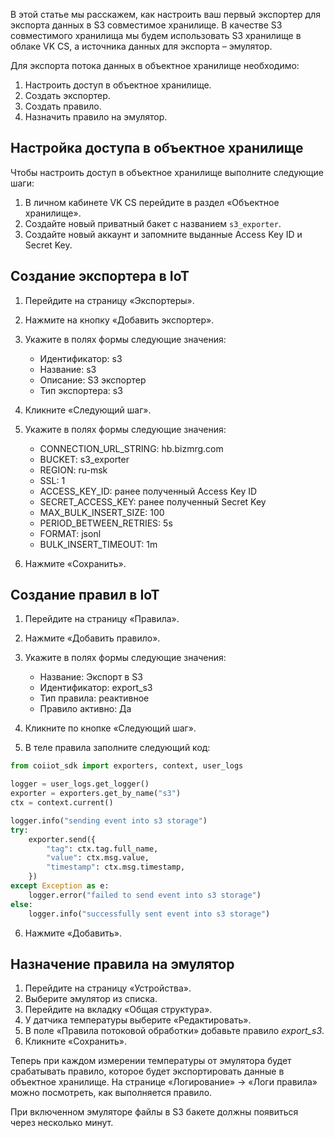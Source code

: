В этой статье мы расскажем, как настроить ваш первый экспортер для экспорта данных в S3 совместимое хранилище. В качестве S3 совместимого хранилища мы будем использовать S3 хранилище в облаке VK CS, а источника данных для экспорта – эмулятор.

Для экспорта потока данных в объектное хранилище необходимо:

1. Настроить доступ в объектное хранилище.
2. Создать экспортер.
3. Создать правило.
4. Назначить правило на эмулятор.

## Настройка доступа в объектное хранилище

Чтобы настроить доступ в объектное хранилище выполните следующие шаги:

1. В личном кабинете VK CS перейдите в раздел «Объектное хранилище».
2. Создайте новый приватный бакет с названием `s3_exporter`.
3. Создайте новый аккаунт и запомните выданные Access Key ID и Secret Key.

## Создание экспортера в IoT

1. Перейдите на страницу «Экспортеры».
2. Нажмите на кнопку «Добавить экспортер».
3. Укажите в полях формы следующие значения:
    - Идентификатор: s3
    - Название: s3
    - Описание: S3 экспортер
    - Тип экспортера: s3

4. Кликните «Следующий шаг».
5. Укажите в полях формы следующие значения:

    - CONNECTION_URL_STRING: hb.bizmrg.com
    - BUCKET: s3_exporter
    - REGION: ru-msk
    - SSL: 1
    - ACCESS_KEY_ID: ранее полученный Access Key ID
    - SECRET_ACCESS_KEY: ранее полученный Secret Key
    - MAX_BULK_INSERT_SIZE: 100
    - PERIOD_BETWEEN_RETRIES: 5s
    - FORMAT: jsonl
    - BULK_INSERT_TIMEOUT: 1m

6. Нажмите «Сохранить».

## Создание правил в IoT

1. Перейдите на страницу «Правила».
2. Нажмите «Добавить правило».
3. Укажите в полях формы следующие значения:

    - Название: Экспорт в S3
    - Идентификатор: export_s3
    - Тип правила: реактивное
    - Правило активно: Да

4. Кликните по кнопке «Следующий шаг».
5. В теле правила заполните следующий код:

```python
from coiiot_sdk import exporters, context, user_logs

logger = user_logs.get_logger()
exporter = exporters.get_by_name("s3")
ctx = context.current()

logger.info("sending event into s3 storage")
try:
    exporter.send({
        "tag": ctx.tag.full_name,
        "value": ctx.msg.value,
        "timestamp": ctx.msg.timestamp,
    })
except Exception as e:
    logger.error("failed to send event into s3 storage")
else:
    logger.info("successfully sent event into s3 storage")
```

6. Нажмите «Добавить».

## Назначение правила на эмулятор

1. Перейдите на страницу «Устройства».
2. Выберите эмулятор из списка.
3. Перейдите на вкладку «Общая структура».
4. У датчика температуры выберите «Редактировать».
5. В поле «Правила потоковой обработки» добавьте правило _export_s3_.
6. Кликните «Сохранить».

Теперь при каждом измерении температуры от эмулятора будет срабатывать правило, которое будет экспортировать данные в объектное хранилище. На странице «Логирование» → «Логи правила» можно посмотреть, как выполняется правило.

При включенном эмуляторе файлы в S3 бакете должны появиться через несколько минут.
